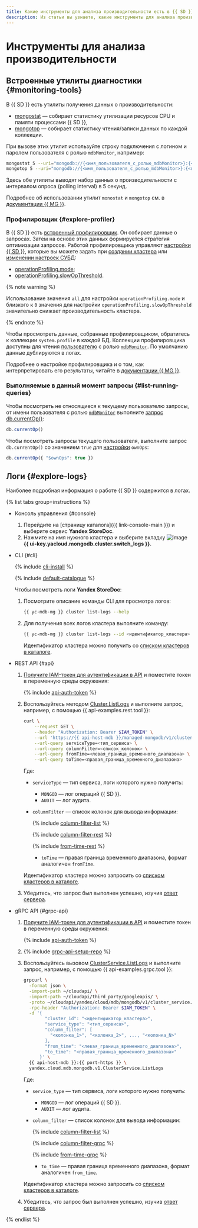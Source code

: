 ```yaml
---
title: Какие инструменты для анализа производительности есть в {{ SD }}
description: Из статьи вы узнаете, какие инструменты для анализа производительности есть в {{ SD }}.
---
```


# Инструменты для анализа производительности

## Встроенные утилиты диагностики {#monitoring-tools}

В {{ SD }} есть утилиты получения данных о производительности:

* [mongostat](https://docs.mongodb.com/database-tools/mongostat/#bin.mongostat) — собирает статистику утилизации ресурсов CPU и памяти процессами {{ SD }},
* [mongotop](https://docs.mongodb.com/database-tools/mongotop/#bin.mongotop) — собирает статистику чтения/записи данных по каждой коллекции.

При вызове этих утилит используйте строку подключения с логином и паролем пользователя с ролью `mdbMonitor`, например:

```bash
mongostat 5 --uri="mongodb://{<имя_пользователя_с_ролью_mdbMonitor>}:{<пароль>}@{<хост>}:27018/?authSource=admin"
mongotop 5 --uri="mongodb://{<имя_пользователя_с_ролью_mdbMonitor>}:{<пароль>}@{<хост>}:27018/?authSource=admin"
```

Здесь обе утилиты выводят набор данных о производительности с интервалом опроса (polling interval) в 5 секунд.

Подробнее об использовании утилит `monostat` и `mongotop` см. в [документации {{ MG }}](https://docs.mongodb.com/manual/administration/monitoring/).

### Профилировщик {#explore-profiler}

В {{ SD }} есть [встроенный профилировщик](https://docs.mongodb.com/manual/reference/database-profiler/). Он собирает данные о запросах. Затем на основе этих данных формируется стратегия оптимизации запросов. Работой профилировщика управляют [настройки {{ SD }}](../concepts/settings-list.md), которые вы можете задать при [создании кластера](./cluster-create.md) или [изменении настроек СУБД](./update.md#change-mongod-config):

* [operationProfiling.mode](../concepts/settings-list.md#setting-operation-profiling);
* [operationProfiling.slowOpThreshold](../concepts/settings-list.md#setting-slow-op-threshold).

{% note warning %}

Использование значения `all` для настройки `operationProfiling.mode` и близкого к `0` значения для настройки `operationProfiling.slowOpThreshold` значительно снижает производительность кластера.

{% endnote %}

Чтобы просмотреть данные, собранные профилировщиком, обратитесь к коллекции `system.profile` в каждой БД. Коллекции профилировщика доступны для чтения [пользователю](./cluster-users.md#adduser) с ролью [`mdbMonitor`](../concepts/users-and-roles.md#mdbMonitor). По умолчанию данные дублируются в логах.

Подробнее о настройке профилировщика и о том, как интерпретировать его результаты, читайте в [документации {{ MG }}](https://docs.mongodb.com/manual/reference/database-profiler/).

### Выполняемые в данный момент запросы {#list-running-queries}

Чтобы посмотреть не относящиеся к текущему пользователю запросы, от имени пользователя с ролью [`mdbMonitor`](../concepts/users-and-roles.md#mdbMonitor) выполните [запрос db.currentOp()](https://docs.mongodb.com/manual/reference/method/db.currentOp/):

```javascript
db.currentOp()
```

Чтобы посмотреть запросы текущего пользователя, выполните запрос `db.currentOp()` со значением `true` для [настройки](https://docs.mongodb.com/manual/reference/method/db.currentOp/#behavior) `ownOps`:

```javascript
db.currentOp({ "$ownOps": true })
```

## Логи {#explore-logs}

Наиболее подробная информация о работе {{ SD }} содержится в логах.

{% list tabs group=instructions %}

- Консоль управления {#console}

    1. Перейдите на [страницу каталога]({{ link-console-main }}) и выберите сервис **Yandex StoreDoc**.
    1. Нажмите на имя нужного кластера и выберите вкладку ![image](../../_assets/console-icons/receipt.svg) **{{ ui-key.yacloud.mongodb.cluster.switch_logs }}**.

- CLI {#cli}

    {% include [cli-install](../../_includes/cli-install.md) %}

    {% include [default-catalogue](../../_includes/default-catalogue.md) %}

    Чтобы посмотреть логи **Yandex StoreDoc**:

    1. Посмотрите описание команды CLI для просмотра логов:

        ```bash
        {{ yc-mdb-mg }} cluster list-logs --help
        ```

    1. Для получения всех логов кластера выполните команду:

        ```bash
        {{ yc-mdb-mg }} cluster list-logs --id <идентификатор_кластера>
        ```

        Идентификатор кластера можно получить со [списком кластеров в каталоге](./cluster-list.md#list-clusters).

- REST API {#api}

    1. [Получите IAM-токен для аутентификации в API](../api-ref/authentication.md) и поместите токен в переменную среды окружения:

        {% include [api-auth-token](../../_includes/mdb/api-auth-token.md) %}

    1. Воспользуйтесь методом [Cluster.ListLogs](../api-ref/Cluster/listLogs.md) и выполните запрос, например, с помощью {{ api-examples.rest.tool }}:

        ```bash
        curl \
            --request GET \
            --header "Authorization: Bearer $IAM_TOKEN" \
            --url 'https://{{ api-host-mdb }}/managed-mongodb/v1/clusters/<идентификатор_кластера>:logs' \
            --url-query serviceType=<тип_сервиса> \
            --url-query columnFilter=<список_колонок> \
            --url-query fromTime=<левая_граница_временного_диапазона> \
            --url-query toTime=<правая_граница_временного_диапазона>
        ```

        Где:

        * `serviceType` — тип сервиса, логи которого нужно получить:
        
          * `MONGOD` — лог операций {{ SD }}.
          * `AUDIT` — лог аудита.

        * `columnFilter` — список колонок для вывода информации:

          {% include [column-filter-list](../../_includes/mdb/api/column-filter-list.md) %}

          {% include [column-filter-rest](../../_includes/mdb/api/column-filter-rest.md) %}
        
            {% include [from-time-rest](../../_includes/mdb/api/from-time-rest.md) %}

            * `toTime` — правая граница временного диапазона, формат аналогичен `fromTime`.

        Идентификатор кластера можно запросить со [списком кластеров в каталоге](cluster-list.md#list-clusters).

    1. Убедитесь, что запрос был выполнен успешно, изучив [ответ сервера](../api-ref/Cluster/listLogs.md#yandex.cloud.mdb.mongodb.v1.ListClusterLogsResponse).

- gRPC API {#grpc-api}

    1. [Получите IAM-токен для аутентификации в API](../api-ref/authentication.md) и поместите токен в переменную среды окружения:

        {% include [api-auth-token](../../_includes/mdb/api-auth-token.md) %}

    1. {% include [grpc-api-setup-repo](../../_includes/mdb/grpc-api-setup-repo.md) %}
    1. Воспользуйтесь вызовом [ClusterService.ListLogs](../api-ref/grpc/Cluster/listLogs.md) и выполните запрос, например, с помощью {{ api-examples.grpc.tool }}:

        ```bash
        grpcurl \
          -format json \
          -import-path ~/cloudapi/ \
          -import-path ~/cloudapi/third_party/googleapis/ \
          -proto ~/cloudapi/yandex/cloud/mdb/mongodb/v1/cluster_service.proto \
          -rpc-header "Authorization: Bearer $IAM_TOKEN" \
          -d '{
                "cluster_id": "<идентификатор_кластера>",
                "service_type": "<тип_сервиса>",
                "column_filter": [
                  "<колонка_1>", "<колонка_2>", ..., "<колонка_N>"
                ],
                "from_time": "<левая_граница_временного_диапазона>",
                "to_time": "<правая_граница_временного_диапазона>"
              }' \
          {{ api-host-mdb }}:{{ port-https }} \
          yandex.cloud.mdb.mongodb.v1.ClusterService.ListLogs
        ```

        Где:

        * `service_type` — тип сервиса, логи которого нужно получить:

          * `MONGOD` — лог операций {{ SD }}.
          * `AUDIT` — лог аудита.

        * `column_filter`  — список колонок для вывода информации:

          {% include [column-filter-list](../../_includes/mdb/api/column-filter-list.md) %}

          {% include [column-filter-grpc](../../_includes/mdb/api/column-filter-grpc.md) %}

            {% include [from-time-grpc](../../_includes/mdb/api/from-time-grpc.md) %}

            * `to_time` — правая граница временного диапазона, формат аналогичен `from_time`.

        Идентификатор кластера можно запросить со [списком кластеров в каталоге](cluster-list.md#list-clusters).

    1. Убедитесь, что запрос был выполнен успешно, изучив [ответ сервера](../api-ref/grpc/Cluster/listLogs.md#yandex.cloud.mdb.mongodb.v1.ListClusterLogsResponse).

{% endlist %}
